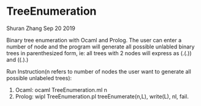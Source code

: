 # TreeEnumeration
Shuran Zhang
Sep 20 2019

Binary tree enumeration with Ocaml and Prolog. The user can enter a number of node and the program will generate all possible
unlabled binary trees in parenthesized form, ie: all trees with 2 nodes will express as  (.(.)) and ((.).)

Run Instruction(n refers to number of nodes the user want to generate all possible unlabeled trees): 
1. Ocaml: 
   ocaml TreeEnumeration.ml n
2. Prolog: 
   wipl TreeEnumeration.pl
   treeEnumerate(n,L), write(L), nl, fail.
